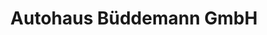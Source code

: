 ---
title: "Autohaus Büddemann GmbH"
url: /bielefeld/autohaus-bueddemann-gmbh-suedring/
shop: Autohaus
---